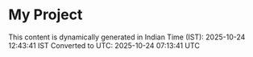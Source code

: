 # My Project

This content is dynamically generated in Indian Time (IST): 2025-10-24 12:43:41 IST
Converted to UTC: 2025-10-24 07:13:41 UTC
